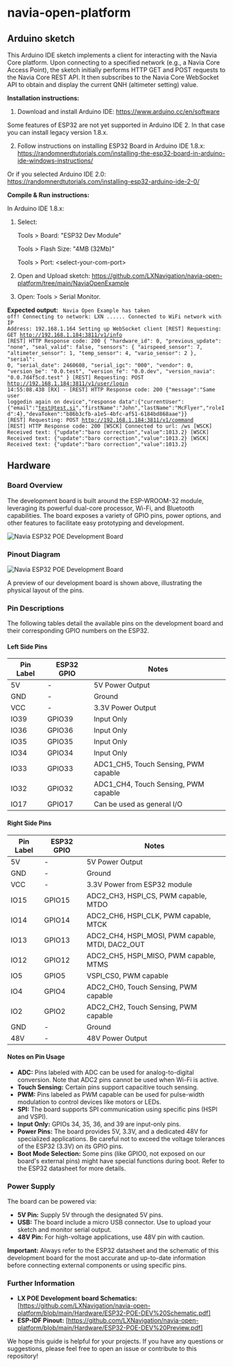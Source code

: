 # navia-open-platform

## Arduino sketch

This Arduino IDE sketch implements a client for interacting with the Navia Core platform. Upon connecting to a specified network (e.g., a Navia Core Access Point), the sketch initially performs HTTP GET and POST requests to the Navia Core REST API. It then subscribes to the Navia Core WebSocket API to obtain and display the current QNH (altimeter setting) value.

**Installation instructions:**

1. Download and install Arduino IDE: https://www.arduino.cc/en/software

  Some features of ESP32 are not yet supported in Arduino IDE 2. In that case you can install legacy version 1.8.x.

2. Follow instructions on installing ESP32 Board in Arduino IDE 1.8.x: https://randomnerdtutorials.com/installing-the-esp32-board-in-arduino-ide-windows-instructions/

Or if you selected Arduino IDE 2.0: https://randomnerdtutorials.com/installing-esp32-arduino-ide-2-0/

**Compile & Run instructions:**

In Arduino IDE 1.8.x:

1. Select:
   
   Tools > Board: "ESP32 Dev Module"
   
   Tools > Flash Size: "4MB (32Mb)"
   
   Tools > Port: \<select-your-com-port\>

4. Open and Upload sketch: https://github.com/LXNavigation/navia-open-platform/tree/main/NaviaOpenExample

5. Open: Tools > Serial Monitor.

**Expected output:**
<code>
Navia Open Example has taken off!
Connecting to network: LXN
......
Connected to WiFi network with IP Address: 192.168.1.164
Setting up WebSocket client
[REST] Requesting: GET http://192.168.1.184:3811/v1/info
[REST] HTTP Response code: 200
{
    "hardware_id": 0,
    "previous_update": "none",
    "seal_valid": false,
    "sensors": {
        "airspeed_sensor": 7,
        "altimeter_sensor": 1,
        "temp_sensor": 4,
        "vario_sensor": 2
    },
    "serial": 0,
    "serial_date": 2460608,
    "serial_igc": "000",
    "vendor": 0,
    "version_be": "0.0.test",
    "version_fe": "0.0.dev",
    "version_navia": "0.0.7d4f5cd.test"
}
[REST] Requesting: POST http://192.168.1.184:3811/v1/user/login
14:55:08.438 [RX] - [REST] HTTP Response code: 200
{"message":"Same user loggedin again on device","response data":{"currentUser":{"email":"test@test.si","firstName":"John","lastName":"McFlyer","roleId":4},"devaToken":"b86b3cfb-a1e5-4bfc-af51-6184bd868aae"}}
[REST] Requesting: POST http://192.168.1.184:3811/v1/command
[REST] HTTP Response code: 200
[WSCK] Connected to url: /ws<LF>
[WSCK] Received text: {"update":"baro correction","value":1013.2}<LF>
[WSCK] Received text: {"update":"baro correction","value":1013.2}<LF>
[WSCK] Received text: {"update":"baro correction","value":1013.2}<LF>
</code>

## Hardware

### Board Overview

The development board is built around the ESP-WROOM-32 module, leveraging its powerful dual-core processor, Wi-Fi, and Bluetooth capabilities. The board exposes a variety of GPIO pins, power options, and other features to facilitate easy prototyping and development.

![Navia ESP32 POE Development Board](https://github.com/LXNavigation/navia-open-platform/blob/main/Hardware/pcb.png?raw=true)

### Pinout Diagram

![Navia ESP32 POE Development Board](https://github.com/LXNavigation/navia-open-platform/blob/main/Hardware/ESP32-POE-DEV%20Preview.png?raw=true)

A preview of our development board is shown above, illustrating the physical layout of the pins.

### Pin Descriptions

The following tables detail the available pins on the development board and their corresponding GPIO numbers on the ESP32.

#### Left Side Pins

| Pin Label | ESP32 GPIO | Notes                                      |
| --------- | ----------- | ----------------------------------------- |
| 5V        | -           | 5V Power Output                           |
| GND       | -           | Ground                                    |
| VCC       | -           | 3.3V Power Output                         |
| IO39      | GPIO39      | Input Only                                |
| IO36      | GPIO36      | Input Only                                |
| IO35      | GPIO35      | Input Only                                |
| IO34      | GPIO34      | Input Only                                |
| IO33      | GPIO33      | ADC1_CH5, Touch Sensing, PWM capable      |
| IO32      | GPIO32      | ADC1_CH4, Touch Sensing, PWM capable      |
| IO17      | GPIO17      | Can be used as general I/O    |

#### Right Side Pins

| Pin Label | ESP32 GPIO | Notes                                      |
| --------- | ----------- | ----------------------------------------- |
| 5V        | -           | 5V Power Output                           |
| GND       | -           | Ground                                    |
| VCC       | -           | 3.3V Power from ESP32 module              |
| IO15      | GPIO15      | ADC2_CH3, HSPI_CS, PWM capable, MTDO      |
| IO14      | GPIO14      | ADC2_CH6, HSPI_CLK, PWM capable, MTCK     |
| IO13      | GPIO13      | ADC2_CH4, HSPI_MOSI, PWM capable, MTDI, DAC2_OUT |
| IO12      | GPIO12      | ADC2_CH5, HSPI_MISO, PWM capable, MTMS    |
| IO5       | GPIO5       | VSPI_CS0, PWM capable                     |
| IO4       | GPIO4       | ADC2_CH0, Touch Sensing, PWM capable      |
| IO2       | GPIO2       | ADC2_CH2, Touch Sensing, PWM capable      |
| GND       | -           | Ground                                    |
| 48V       | -           | 48V Power Output                          |

#### Notes on Pin Usage

*   **ADC:** Pins labeled with ADC can be used for analog-to-digital conversion. Note that ADC2 pins cannot be used when Wi-Fi is active.
*   **Touch Sensing:** Certain pins support capacitive touch sensing.
*   **PWM:** Pins labeled as PWM capable can be used for pulse-width modulation to control devices like motors or LEDs.
*   **SPI:** The board supports SPI communication using specific pins (HSPI and VSPI).
*   **Input Only:** GPIOs 34, 35, 36, and 39 are input-only pins.
*   **Power Pins:** The board provides 5V, 3.3V, and a dedicated 48V for specialized applications. Be careful not to exceed the voltage tolerances of the ESP32 (3.3V) on its GPIO pins.
*   **Boot Mode Selection:** Some pins (like GPIO0, not exposed on our board's external pins) might have special functions during boot. Refer to the ESP32 datasheet for more details.

### Power Supply

The board can be powered via:

*   **5V Pin:** Supply 5V through the designated 5V pins.
*   **USB:**  The board include a micro USB connector. Use to upload your sketch and monitor serial output. 
*   **48V Pin:** For high-voltage applications, use 48V pin with caution.
  
**Important:** Always refer to the ESP32 datasheet and the schematic of this development board for the most accurate and up-to-date information before connecting external components or using specific pins.

### Further Information

*   **LX POE Development board Schematics:** \[https://github.com/LXNavigation/navia-open-platform/blob/main/Hardware/ESP32-POE-DEV%20Schematic.pdf]
*   **ESP-IDF Pinout:** \[https://github.com/LXNavigation/navia-open-platform/blob/main/Hardware/ESP32-POE-DEV%20Preview.pdf]

We hope this guide is helpful for your projects. If you have any questions or suggestions, please feel free to open an issue or contribute to this repository!

